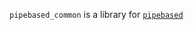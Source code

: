`pipebased_common` is a library for [`pipebased`]

[`pipebased`]: https://github.com/pipebase/pipebased
